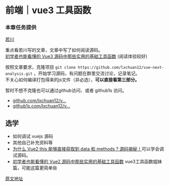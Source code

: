 # 前端｜vue3 工具函数

### 本章任务提供

[若川](https://juejin.cn/user/1415826704971918 "https://juejin.cn/user/1415826704971918")

重点看若川写的文章，文章中写了如何阅读源码。  
[初学者也能看懂的 Vue3 源码中那些实用的基础工具函数](https://juejin.cn/post/6994976281053888519 "https://juejin.cn/post/6994976281053888519") (阅读体验较好)

按照文章要求，克隆项目 `git clone https://github.com/lxchuan12/vue-next-analysis.git` ，开始学习源码，有问题在群里交流讨论，记录笔记。  
不关心如何编译打包得来的js文件（非必选），**可以直接看第三部分。**

暂时不想不克隆也可以通过github访问、或者 github1s 访问。

* [github.com/lxchuan12/v…](https://link.juejin.cn?target=https%3A%2F%2Fgithub.com%2Flxchuan12%2Fvue-next-analysis%2Ftree%2Fmaster%2Fmd%2Futils "https://link.juejin.cn?target=https%3A%2F%2Fgithub.com%2Flxchuan12%2Fvue-next-analysis%2Ftree%2Fmaster%2Fmd%2Futils")
* [github1s.com/lxchuan12/v…](https://link.juejin.cn?target=https%3A%2F%2Fgithub.com%2Flxchuan12%2Fvue-next-analysis%2Ftree%2Fmaster%2Fmd%2Futils "https://link.juejin.cn?target=https%3A%2F%2Fgithub.com%2Flxchuan12%2Fvue-next-analysis%2Ftree%2Fmaster%2Fmd%2Futils")

## 选学

* 如何调试 vuejs 源码
* 其他自己补充资料等
* [为什么 Vue2 this 能够直接获取到 data 和 methods ? 源码揭秘！](https://juejin.cn/post/7010920884789575711 "https://juejin.cn/post/7010920884789575711")可以学会调试源码。
* [初学者也能看懂的 Vue2 源码中那些实用的基础工具函数](https://juejin.cn/post/7024276020731592741 "https://juejin.cn/post/7024276020731592741") vue3工具函数姐妹篇，可能这篇更简单些

[原文地址](https://juejin.cn/book/7169108142868365349/section/7172387070311301158)